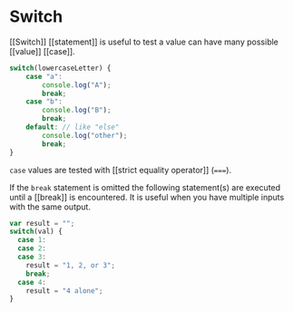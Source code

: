 # Switch
[[Switch]] [[statement]] is useful to test a value can have many possible [[value]] [[case]]. 

```javascript
switch(lowercaseLetter) {
	case "a":
		console.log("A");
		break;
	case "b":
		console.log("B");
		break;
	default: // like "else"
		console.log("other");
		break;
}
```

`case` values are tested with [[strict equality operator]] (`===`).

If the `break` statement is omitted the following statement(s) are executed until a [[break]] is encountered. It is useful when you have multiple inputs with the same output.

```javascript
var result = "";
switch(val) {
  case 1:
  case 2:
  case 3:
    result = "1, 2, or 3";
    break;
  case 4:
    result = "4 alone";
}
```